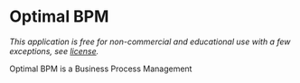 Optimal BPM
========

*This application is free for non-commercial and educational use with a few exceptions, see [license](./README.md).*

Optimal BPM is a Business Process Management 